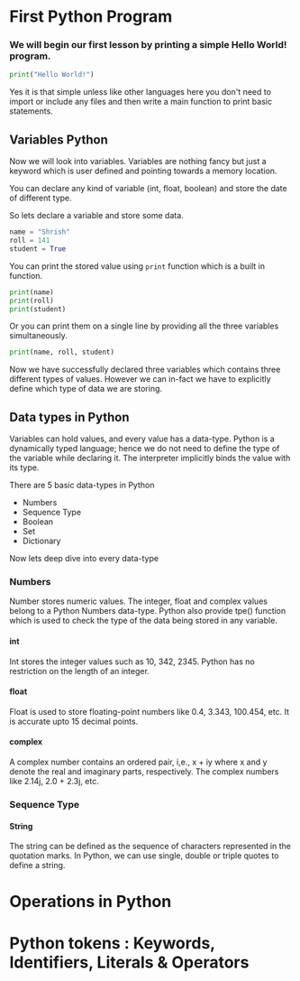 # First Python Program

### We will begin our first lesson by printing a simple Hello World! program.

```py
print("Hello World!")
```
Yes it is that simple unless like other languages here you don't need to import or include any files and then write a main function to print basic statements.

## Variables Python

Now we will look into variables.
Variables are nothing fancy but just a keyword which is user defined and pointing towards a memory location.

You can declare any kind of variable (int, float, boolean) and store the date of different type. 

So lets declare a variable and store some data.

```py
name = "Shrish"
roll = 141
student = True

```
You can print the stored value using ```print``` function which is a built in function.

```py
print(name)
print(roll)
print(student)
```
Or you can print them on a single line by providing all the three variables simultaneously.

```py
print(name, roll, student)
```

Now we have successfully declared three variables which contains three different types of values. However we can in-fact we have to explicitly define which type of data we are storing.


## Data types in Python

Variables can hold values, and every value has a data-type. Python is a dynamically typed language; hence we do not need to define the type of the variable while declaring it. The interpreter implicitly binds the value with its type.

There are 5 basic data-types in Python
- Numbers
- Sequence Type
- Boolean
- Set
- Dictionary

Now lets deep dive into every data-type

### Numbers
Number stores numeric values. The integer, float and complex values belong to a Python Numbers data-type.
Python also provide tpe() function which is used to check the type of the data being stored in any variable.

#### int 
Int stores the integer values such as 10, 342, 2345. Python has no restriction on the length of an integer.

#### float
Float is used to store floating-point numbers like 0.4, 3.343, 100.454, etc. It is accurate upto 15 decimal points.

#### complex
A complex number contains an ordered pair, i,e., x + iy where x and y denote the real and imaginary parts, respectively. The complex numbers like 2.14j, 2.0 + 2.3j, etc.



### Sequence Type

#### String 
The string can be defined as the sequence of characters represented in the quotation marks. In Python, we can use single, double or triple quotes to define a string.

# Operations in Python
# Python tokens : Keywords, Identifiers, Literals & Operators
